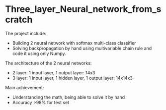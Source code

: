 # Three_layer_Neural_network_from_scratch
The project include:
+ Building 2 neural network with softmax multi-class classifier
+ Solving backpropagation by hand using multivariable chain rule and code it using only Numpy.

The architecture of the 2 neural networks:
+ 2 layer: 1 input layer, 1 output layer: 14x3
+ 3 layer: 1 input layer, 1 hidden layer, 1 output layer: 14x14x3

Main achievement:
+ Understanding the math, being able to solve it by hand
+ Accuracy >98% for test set